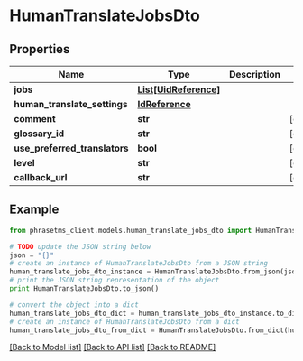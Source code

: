 # HumanTranslateJobsDto

## Properties

| Name                          | Type                                      | Description | Notes      |
| ----------------------------- | ----------------------------------------- | ----------- | ---------- |
| **jobs**                      | [**List[UidReference]**](UidReference.md) |             |
| **human_translate_settings**  | [**IdReference**](IdReference.md)         |             |
| **comment**                   | **str**                                   |             | [optional] |
| **glossary_id**               | **str**                                   |             | [optional] |
| **use_preferred_translators** | **bool**                                  |             | [optional] |
| **level**                     | **str**                                   |             | [optional] |
| **callback_url**              | **str**                                   |             | [optional] |

## Example

```python
from phrasetms_client.models.human_translate_jobs_dto import HumanTranslateJobsDto

# TODO update the JSON string below
json = "{}"
# create an instance of HumanTranslateJobsDto from a JSON string
human_translate_jobs_dto_instance = HumanTranslateJobsDto.from_json(json)
# print the JSON string representation of the object
print HumanTranslateJobsDto.to_json()

# convert the object into a dict
human_translate_jobs_dto_dict = human_translate_jobs_dto_instance.to_dict()
# create an instance of HumanTranslateJobsDto from a dict
human_translate_jobs_dto_from_dict = HumanTranslateJobsDto.from_dict(human_translate_jobs_dto_dict)
```

[[Back to Model list]](../README.md#documentation-for-models) [[Back to API list]](../README.md#documentation-for-api-endpoints) [[Back to README]](../README.md)
